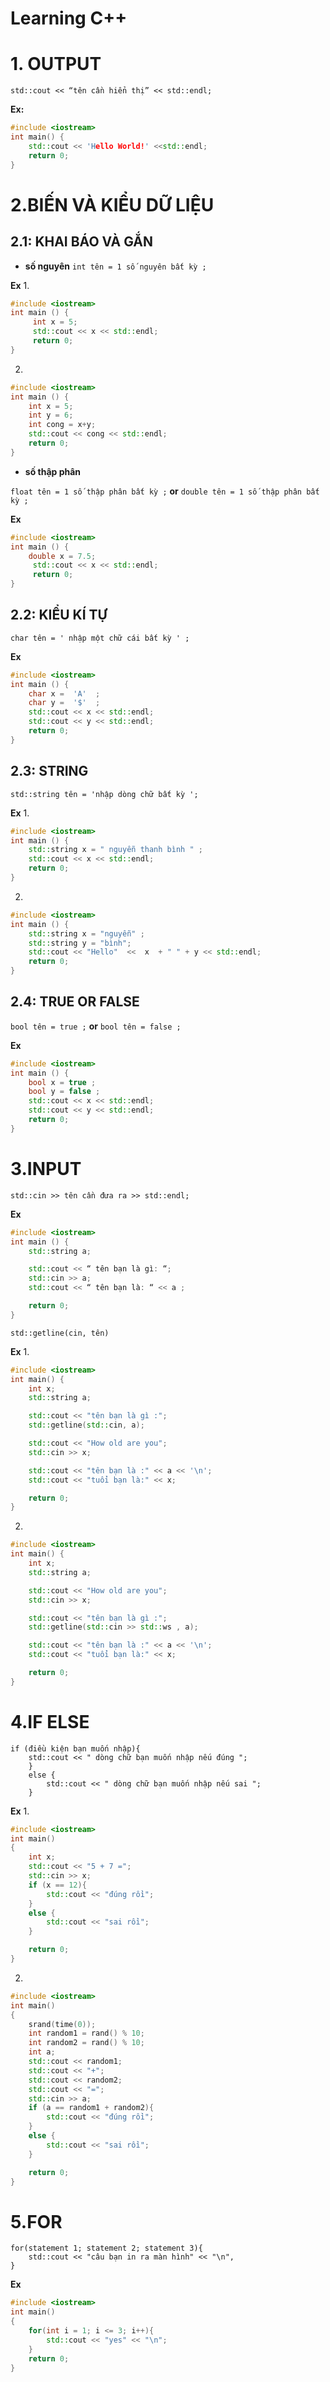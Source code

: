 # Learning C++ 

# 1. OUTPUT
`std::cout << “tên cần hiển thị” << std::endl;`

**Ex:**
```c++
#include <iostream>
int main() {
    std::cout << 'Hello World!' <<std::endl;
    return 0;
}
```
# 2.BIẾN VÀ KIỂU DỮ LIỆU
## 2.1: KHAI BÁO VÀ GẮN
- **số nguyên**
`int tên = 1 số nguyên bất kỳ ; `

**Ex**
1.
```c++
#include <iostream>
int main () {
     int x = 5;
     std::cout << x << std::endl;
     return 0;
}
```
2.
```c++
#include <iostream>
int main () {
    int x = 5;
    int y = 6;
    int cong = x+y;
    std::cout << cong << std::endl;
    return 0;
}
```
- **số thập phân**

`float tên = 1 số thập phân bất kỳ ;`
**or**
`double tên = 1 số thập phân bất kỳ ;`

**Ex**
```c++
#include <iostream>
int main () {
    double x = 7.5;
     std::cout << x << std::endl;
     return 0;
}
```
## 2.2: KIỂU KÍ TỰ
`char tên = ' nhập một chữ cái bất kỳ ' ;`

**Ex**
```c++
#include <iostream>
int main () {
    char x =  'A'  ;
    char y =  '$'  ;
    std::cout << x << std::endl;
    std::cout << y << std::endl;
    return 0;
}
```
## 2.3: STRING
`std::string tên = 'nhập dòng chữ bất kỳ ';`

**Ex**
1.
```c++
#include <iostream>
int main () {
    std::string x = " nguyễn thanh bình " ;
    std::cout << x << std::endl;
    return 0;
}
```
2.
```c++
#include <iostream>
int main () {
    std::string x = "nguyễn" ;
    std::string y = "bình";
    std::cout << "Hello"  <<  x  + " " + y << std::endl;
    return 0;
}
```
## 2.4: TRUE OR FALSE
`bool tên = true ;`
**or**
`bool tên = false ;`

**Ex**
```c++
#include <iostream>
int main () {
    bool x = true ;
    bool y = false ;
    std::cout << x << std::endl;
    std::cout << y << std::endl;
    return 0;
}
```
# 3.INPUT
`std::cin >> tên cần đưa ra >> std::endl;`

**Ex**
```c++
#include <iostream>
int main () {
    std::string a;

    std::cout << “ tên bạn là gì: “;
    std::cin >> a;
    std::cout << “ tên bạn là: “ << a ;

    return 0;
}
```

`std::getline(cin, tên)`

**Ex**
1.
```c++
#include <iostream>
int main() {
    int x;
    std::string a;

    std::cout << "tên bạn là gì :";
    std::getline(std::cin, a);

    std::cout << "How old are you";
    std::cin >> x;

    std::cout << "tên bạn là :" << a << '\n';
    std::cout << "tuổi bạn là:" << x;

    return 0;
}
```
2.
```c++
#include <iostream>
int main() {
    int x;
    std::string a;

    std::cout << "How old are you";
    std::cin >> x;

    std::cout << "tên bạn là gì :";
    std::getline(std::cin >> std::ws , a);

    std::cout << "tên bạn là :" << a << '\n';
    std::cout << "tuổi bạn là:" << x;

    return 0;
}
```
# 4.IF ELSE
```
if (điều kiện bạn muốn nhập){
    std::cout << " dòng chữ bạn muốn nhập nếu đúng ";
    } 
    else {
        std::cout << " dòng chữ bạn muốn nhập nếu sai ";
    }
```

**Ex**
1.
```c++
#include <iostream>
int main()
{
    int x;
    std::cout << "5 + 7 =";
    std::cin >> x;
    if (x == 12){
        std::cout << "đúng rồi";
    }
    else {
        std::cout << "sai rồi";
    }

    return 0;
}
```
2.
```c++
#include <iostream>
int main()
{
    srand(time(0));
    int random1 = rand() % 10;
    int random2 = rand() % 10;
    int a;
    std::cout << random1;
    std::cout << "+";
    std::cout << random2;
    std::cout << "=";
    std::cin >> a;
    if (a == random1 + random2){
        std::cout << "đúng rồi";
    }
    else {
        std::cout << "sai rồi";
    }

    return 0;
}
```
# 5.FOR
```
for(statement 1; statement 2; statement 3){
    std::cout << "câu bạn in ra màn hình" << "\n",
}
```
**Ex**
```c++
#include <iostream>
int main()
{
    for(int i = 1; i <= 3; i++){
        std::cout << "yes" << "\n";
    }
    return 0;
}
```











